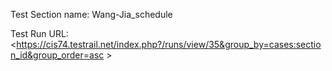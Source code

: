 Test Section name: Wang-Jia_schedule  

 
Test Run URL:  
<https://cis74.testrail.net/index.php?/runs/view/35&group_by=cases:section_id&group_order=asc >
